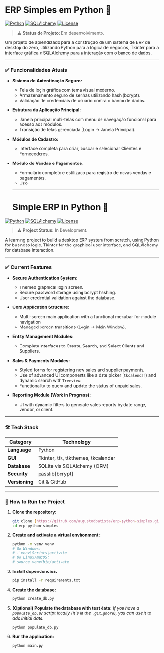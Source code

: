 # ERP Simples em Python 🐍

[![Python](https://img.shields.io/badge/Python-3.10%2B-blue?style=for-the-badge&logo=python)](https://www.python.org/)
[![SQLAlchemy](https://img.shields.io/badge/SQLAlchemy-2.0-orange?style=for-the-badge&logo=sqlalchemy)](https://www.sqlalchemy.org/)
[![License](https://img.shields.io/badge/License-MIT-yellow?style=for-the-badge)](https://opensource.org/licenses/MIT)

> ⚠️ **Status do Projeto:** Em desenvolvimento.

Um projeto de aprendizado para a construção de um sistema de ERP de desktop do zero, utilizando Python para a lógica de negócios, Tkinter para a interface gráfica e SQLAlchemy para a interação com o banco de dados.

---

### ✅ Funcionalidades Atuais

- **Sistema de Autenticação Seguro:**
  - Tela de login gráfica com tema visual moderno.
  - Armazenamento seguro de senhas utilizando hash (bcrypt).
  - Validação de credenciais de usuário contra o banco de dados.

- **Estrutura da Aplicação Principal:**
  - Janela principal multi-telas com menu de navegação funcional para acesso aos módulos.
  - Transição de telas gerenciada (Login → Janela Principal).

- **Módulos de Cadastro:**
  - Interface completa para criar, buscar e selecionar Clientes e Fornecedores.

- **Módulo de Vendas e Pagamentos:**
  - Formulário completo e estilizado para registro de novas vendas e pagamentos.
  - Uso

  ------------------------------------------------------------

  # Simple ERP in Python 🐍

[![Python](https://img.shields.io/badge/Python-3.10%2B-blue?style=for-the-badge&logo=python)](https://www.python.org/)
[![SQLAlchemy](https://img.shields.io/badge/SQLAlchemy-2.0-orange?style=for-the-badge&logo=sqlalchemy)](https://www.sqlalchemy.org/)
[![License](https://img.shields.io/badge/License-MIT-yellow?style=for-the-badge)](https://opensource.org/licenses/MIT)

> ⚠️ **Project Status:** In Development.

A learning project to build a desktop ERP system from scratch, using Python for business logic, Tkinter for the graphical user interface, and SQLAlchemy for database interaction.

---

### ✅ Current Features

-   **Secure Authentication System:**
    -   Themed graphical login screen.
    -   Secure password storage using bcrypt hashing.
    -   User credential validation against the database.

-   **Core Application Structure:**
    -   Multi-screen main application with a functional menubar for module navigation.
    -   Managed screen transitions (Login → Main Window).

-   **Entity Management Modules:**
    -   Complete interfaces to Create, Search, and Select Clients and Suppliers.

-   **Sales & Payments Modules:**
    -   Styled forms for registering new sales and supplier payments.
    -   Use of advanced UI components like a date picker (`tkcalendar`) and dynamic search with `Treeview`.
    -   Functionality to query and update the status of unpaid sales.

-   **Reporting Module (Work in Progress):**
    -   UI with dynamic filters to generate sales reports by date range, vendor, or client.

---

### 🛠️ Tech Stack

| Category          | Technology                               |
| ----------------- | ---------------------------------------- |
| **Language** | Python                                   |
| **GUI** | Tkinter, ttk, ttkthemes, tkcalendar      |
| **Database** | SQLite via SQLAlchemy (ORM)              |
| **Security** | passlib[bcrypt]                          |
| **Versioning** | Git & GitHub                             |

---

### 🚀 How to Run the Project

1.  **Clone the repository:**
    ```bash
    git clone [https://github.com/augustodbatista/erp-python-simples.git](https://github.com/augustodbatista/erp-python-simples.git)
    cd erp-python-simples
    ```

2.  **Create and activate a virtual environment:**
    ```bash
    python -m venv venv
    # On Windows:
    # .\venv\Scripts\activate
    # On Linux/macOS:
    # source venv/bin/activate
    ```

3.  **Install dependencies:**
    ```bash
    pip install -r requirements.txt
    ```

4.  **Create the database:**
    ```bash
    python create_db.py
    ```

5.  **(Optional) Populate the database with test data:**
    *If you have a `populate_db.py` script locally (it's in the `.gitignore`), you can use it to add initial data.*
    ```bash
    python populate_db.py
    ```

6.  **Run the application:**
    ```bash
    python main.py
    ```